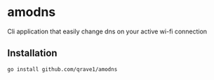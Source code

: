 # amodns

Cli application that easily change dns on your active wi-fi connection

## Installation

```shell
go install github.com/qrave1/amodns
```
